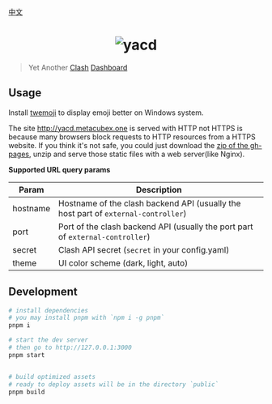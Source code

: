 [中文](./README_CN.md)

<h1 align="center">
  <img src="https://user-images.githubusercontent.com/78135608/232244383-5e1389db-ce56-4c83-9627-4f3d1a489c6e.png" alt="yacd">
</h1>

> Yet Another [Clash](https://github.com/yaling888/clash) [Dashboard](https://github.com/yaling888/clash-dashboard)

## Usage

Install [twemoji](https://github.com/mozilla/twemoji-colr/releases) to display emoji better on Windows system.

The site http://yacd.metacubex.one is served with HTTP not HTTPS is because many browsers block requests to HTTP resources from a HTTPS website. If you think it's not safe, you could just download the [zip of the gh-pages](https://github.com/Shiyuu2233/Yacd-meta/archive/gh-pages.zip), unzip and serve those static files with a web server(like Nginx).

**Supported URL query params**

| Param    | Description                                                                        |
| -------- | ---------------------------------------------------------------------------------- |
| hostname | Hostname of the clash backend API (usually the host part of `external-controller`) |
| port     | Port of the clash backend API (usually the port part of `external-controller`)     |
| secret   | Clash API secret (`secret` in your config.yaml)                                    |
| theme    | UI color scheme (dark, light, auto)                                                |

## Development

```sh
# install dependencies
# you may install pnpm with `npm i -g pnpm`
pnpm i

# start the dev server
# then go to http://127.0.0.1:3000
pnpm start


# build optimized assets
# ready to deploy assets will be in the directory `public`
pnpm build
```
